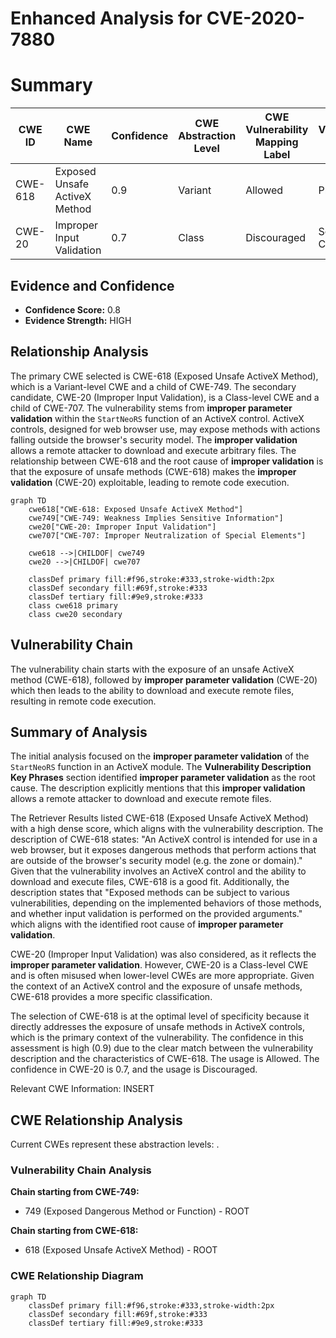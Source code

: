 # Enhanced Analysis for CVE-2020-7880

# Summary
| CWE ID | CWE Name | Confidence | CWE Abstraction Level | CWE Vulnerability Mapping Label | CWE-Vulnerability Mapping Notes |
|---|---|---|---|---|---|
| CWE-618 | Exposed Unsafe ActiveX Method | 0.9 | Variant | Allowed | Primary CWE |
| CWE-20 | Improper Input Validation | 0.7 | Class | Discouraged | Secondary Candidate |

## Evidence and Confidence

*   **Confidence Score:** 0.8
*   **Evidence Strength:** HIGH

## Relationship Analysis
The primary CWE selected is CWE-618 (Exposed Unsafe ActiveX Method), which is a Variant-level CWE and a child of CWE-749. The secondary candidate, CWE-20 (Improper Input Validation), is a Class-level CWE and a child of CWE-707. The vulnerability stems from **improper parameter validation** within the `StartNeoRS` function of an ActiveX control. ActiveX controls, designed for web browser use, may expose methods with actions falling outside the browser's security model. The **improper validation** allows a remote attacker to download and execute arbitrary files. The relationship between CWE-618 and the root cause of **improper validation** is that the exposure of unsafe methods (CWE-618) makes the **improper validation** (CWE-20) exploitable, leading to remote code execution.

```mermaid
graph TD
    cwe618["CWE-618: Exposed Unsafe ActiveX Method"]
    cwe749["CWE-749: Weakness Implies Sensitive Information"]
    cwe20["CWE-20: Improper Input Validation"]
    cwe707["CWE-707: Improper Neutralization of Special Elements"]
    
    cwe618 -->|CHILDOF| cwe749
    cwe20 -->|CHILDOF| cwe707
    
    classDef primary fill:#f96,stroke:#333,stroke-width:2px
    classDef secondary fill:#69f,stroke:#333
    classDef tertiary fill:#9e9,stroke:#333
    class cwe618 primary
    class cwe20 secondary
```

## Vulnerability Chain
The vulnerability chain starts with the exposure of an unsafe ActiveX method (CWE-618), followed by **improper parameter validation** (CWE-20) which then leads to the ability to download and execute remote files, resulting in remote code execution.

## Summary of Analysis
The initial analysis focused on the **improper parameter validation** of the `StartNeoRS` function in an ActiveX module. The **Vulnerability Description Key Phrases** section identified **improper parameter validation** as the root cause. The description explicitly mentions that this **improper validation** allows a remote attacker to download and execute remote files.

The Retriever Results listed CWE-618 (Exposed Unsafe ActiveX Method) with a high dense score, which aligns with the vulnerability description. The description of CWE-618 states: "An ActiveX control is intended for use in a web browser, but it exposes dangerous methods that perform actions that are outside of the browser's security model (e.g. the zone or domain)." Given that the vulnerability involves an ActiveX control and the ability to download and execute files, CWE-618 is a good fit. Additionally, the description states that "Exposed methods can be subject to various vulnerabilities, depending on the implemented behaviors of those methods, and whether input validation is performed on the provided arguments." which aligns with the identified root cause of **improper parameter validation**.

CWE-20 (Improper Input Validation) was also considered, as it reflects the **improper parameter validation**. However, CWE-20 is a Class-level CWE and is often misused when lower-level CWEs are more appropriate. Given the context of an ActiveX control and the exposure of unsafe methods, CWE-618 provides a more specific classification.

The selection of CWE-618 is at the optimal level of specificity because it directly addresses the exposure of unsafe methods in ActiveX controls, which is the primary context of the vulnerability. The confidence in this assessment is high (0.9) due to the clear match between the vulnerability description and the characteristics of CWE-618. The usage is Allowed.
The confidence in CWE-20 is 0.7, and the usage is Discouraged.

Relevant CWE Information:
INSERT


## CWE Relationship Analysis

Current CWEs represent these abstraction levels: .


### Vulnerability Chain Analysis

**Chain starting from CWE-749:**
- 749 (Exposed Dangerous Method or Function) - ROOT


**Chain starting from CWE-618:**
- 618 (Exposed Unsafe ActiveX Method) - ROOT



### CWE Relationship Diagram

```mermaid
graph TD
    classDef primary fill:#f96,stroke:#333,stroke-width:2px
    classDef secondary fill:#69f,stroke:#333
    classDef tertiary fill:#9e9,stroke:#333
```